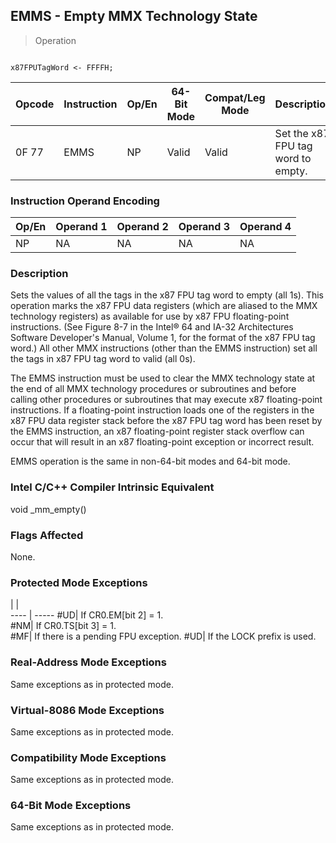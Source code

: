 ## EMMS - Empty MMX Technology State

> Operation
``` slim

x87FPUTagWord <- FFFFH;

```

 Opcode| Instruction| Op/En| 64-Bit Mode| Compat/Leg Mode| Description                       
 ---  | --- | --- | --- | --- | ---
 0F 77 | EMMS       | NP   | Valid      | Valid          | Set the x87 FPU tag word to empty.

### Instruction Operand Encoding
 Op/En| Operand 1| Operand 2| Operand 3| Operand 4
 ---  | --- | --- | --- | ---
 NP   | NA       | NA       | NA       | NA       

### Description
Sets the values of all the tags in the x87 FPU tag word to empty (all 1s). This
operation marks the x87 FPU data registers (which are aliased to the MMX technology
registers) as available for use by x87 FPU floating-point instructions. (See
Figure 8-7 in the Intel® 64 and IA-32 Architectures Software Developer's Manual,
Volume 1, for the format of the x87 FPU tag word.) All other MMX instructions
(other than the EMMS instruction) set all the tags in x87 FPU tag word to valid
(all 0s).

The EMMS instruction must be used to clear the MMX technology state at the end
of all MMX technology procedures or subroutines and before calling other procedures
or subroutines that may execute x87 floating-point instructions. If a floating-point
instruction loads one of the registers in the x87 FPU data register stack before
the x87 FPU tag word has been reset by the EMMS instruction, an x87 floating-point
register stack overflow can occur that will result in an x87 floating-point
exception or incorrect result.

EMMS operation is the same in non-64-bit modes and 64-bit mode.



### Intel C/C++ Compiler Intrinsic Equivalent
void _mm_empty()


### Flags Affected
None.


### Protected Mode Exceptions
   | |  
---- | -----
 #UD| If CR0.EM[bit 2] = 1.               
 #NM| If CR0.TS[bit 3] = 1.               
 #MF| If there is a pending FPU exception.
 #UD| If the LOCK prefix is used.         

### Real-Address Mode Exceptions
Same exceptions as in protected mode.


### Virtual-8086 Mode Exceptions
Same exceptions as in protected mode.


### Compatibility Mode Exceptions
Same exceptions as in protected mode.


### 64-Bit Mode Exceptions
Same exceptions as in protected mode.

